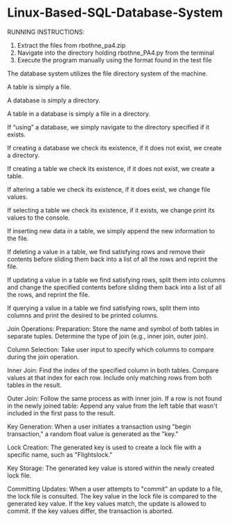 # Linux-Based-SQL-Database-System
RUNNING INSTRUCTIONS:
1.	Extract the files from rbothne_pa4.zip
2.	Navigate into the directory holding rbothne_PA4.py from the terminal
3.	Execute the program manually using the format found in the test file

The database system utilizes the file directory system of the machine.

A table is simply a file.

A database is simply a directory.

A table in a database is simply a file in a directory.

If “using” a database, we simply navigate to the directory specified if it exists.

If creating a database we check its existence, if it does not exist, we create a directory.

If creating a table we check its existence, if it does not exist, we create a table.

If altering a table we check its existence, if it does exist, we change file values.

If selecting a table we check its existence, if it exists, we change print its values to the console.

If inserting new data in a table, we simply append the new information to the file.

If deleting a value in a table, we find satisfying rows and remove their contents before sliding them back into a list of all the rows and reprint the file.

If updating a value in a table we find satisfying rows, split them into columns and change the specified contents before sliding them back into a list of all the rows, and reprint the file.

If querying a value in a table we find satisfying rows, split them into columns and print the desired to be printed columns.

Join Operations:
Preparation:
Store the name and symbol of both tables in separate tuples.
Determine the type of join (e.g., inner join, outer join).
 
Column Selection:
Take user input to specify which columns to compare during the join operation.

Inner Join:
Find the index of the specified column in both tables.
Compare values at that index for each row.
Include only matching rows from both tables in the result.

Outer Join:
Follow the same process as with inner join.
If a row is not found in the newly joined table:
Append any value from the left table that wasn't included in the first pass to the result.

Key Generation:
When a user initiates a transaction using "begin transaction," a random float value is generated as the "key."

Lock Creation:
The generated key is used to create a lock file with a specific name, such as "Flightslock."

Key Storage:
The generated key value is stored within the newly created lock file.

Committing Updates:
When a user attempts to "commit" an update to a file, the lock file is consulted.
The key value in the lock file is compared to the generated key value.
If the key values match, the update is allowed to commit.
If the key values differ, the transaction is aborted.
